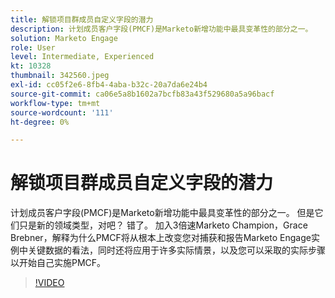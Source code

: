 ```yaml
---
title: 解锁项目群成员自定义字段的潜力
description: 计划成员客户字段(PMCF)是Marketo新增功能中最具变革性的部分之一。
solution: Marketo Engage
role: User
level: Intermediate, Experienced
kt: 10328
thumbnail: 342560.jpeg
exl-id: cc05f2e6-8fb4-4aba-b32c-20a7da6e24b4
source-git-commit: ca06e5a8b1602a7bcfb83a43f529680a5a96bacf
workflow-type: tm+mt
source-wordcount: '111'
ht-degree: 0%

---
```


# 解锁项目群成员自定义字段的潜力

计划成员客户字段(PMCF)是Marketo新增功能中最具变革性的部分之一。 但是它们只是新的领域类型，对吧？ 错了。 加入3倍速Marketo Champion，Grace Brebner，解释为什么PMCF将从根本上改变您对捕获和报告Marketo Engage实例中关键数据的看法，同时还将应用于许多实际情景，以及您可以采取的实际步骤以开始自己实施PMCF。

>[!VIDEO](https://video.tv.adobe.com/v/342560/?quality=12&learn=on)
